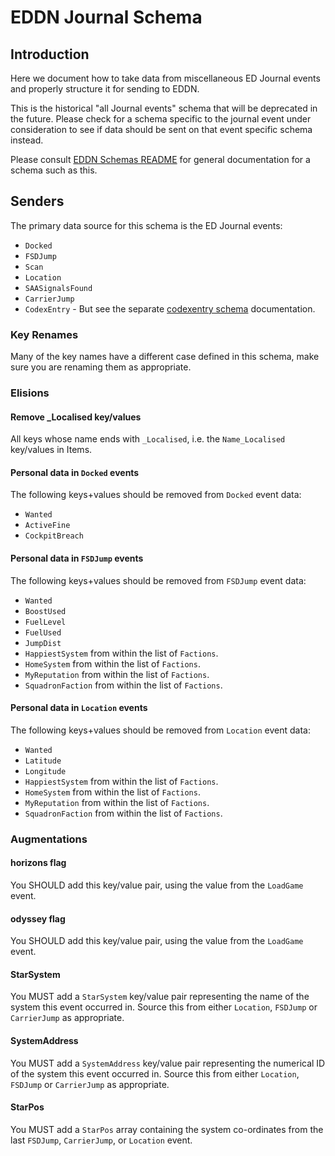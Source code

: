 # EDDN Journal Schema

## Introduction
Here we document how to take data from miscellaneous ED Journal
events and properly structure it for sending to EDDN.

This is the historical "all Journal events" schema that will be deprecated 
in the future.  Please check for a schema specific to the journal event 
under consideration to see if data should be sent on that event specific 
schema instead.

Please consult [EDDN Schemas README](./README-EDDN-schemas.md) for general
documentation for a schema such as this.

## Senders
The primary data source for this schema is the ED Journal events:

  - `Docked`
  - `FSDJump`
  - `Scan`
  - `Location`
  - `SAASignalsFound`
  - `CarrierJump`
  - `CodexEntry` - But see the separate
    [codexentry schema](./codexentry-README.md) documentation.

### Key Renames
Many of the key names have a different case defined in this schema, make
sure you are renaming them as appropriate.

### Elisions
#### Remove _Localised key/values
All keys whose name ends with `_Localised`, i.e. the `Name_Localised`
key/values in Items.

#### Personal data in `Docked` events
The following keys+values should be removed from `Docked` event data:

  - `Wanted`
  - `ActiveFine`
  - `CockpitBreach`

#### Personal data in `FSDJump` events
The following keys+values should be removed from `FSDJump` event data:

- `Wanted`
- `BoostUsed`
- `FuelLevel`
- `FuelUsed`
- `JumpDist`
- `HappiestSystem` from within the list of `Factions`.
- `HomeSystem` from within the list of `Factions`.
- `MyReputation` from within the list of `Factions`.
- `SquadronFaction` from within the list of `Factions`.

####  Personal data in `Location` events
The following keys+values should be removed from `Location` event data:

- `Wanted`
- `Latitude`
- `Longitude`
- `HappiestSystem` from within the list of `Factions`.
- `HomeSystem` from within the list of `Factions`.
- `MyReputation` from within the list of `Factions`.
- `SquadronFaction` from within the list of `Factions`.

### Augmentations
#### horizons flag
You SHOULD add this key/value pair, using the value from the `LoadGame` event.

#### odyssey flag
You SHOULD add this key/value pair, using the value from the `LoadGame` event.

#### StarSystem
You MUST add a `StarSystem` key/value pair representing the name of the 
system this event occurred in.  Source this from either `Location`, 
`FSDJump` or `CarrierJump` as appropriate.

#### SystemAddress
You MUST add a `SystemAddress` key/value pair representing the numerical ID 
of the system this event occurred in.  Source this from either `Location`,
`FSDJump` or `CarrierJump` as appropriate.

#### StarPos
You MUST add a `StarPos` array containing the system co-ordinates from the
last `FSDJump`, `CarrierJump`, or `Location` event.
